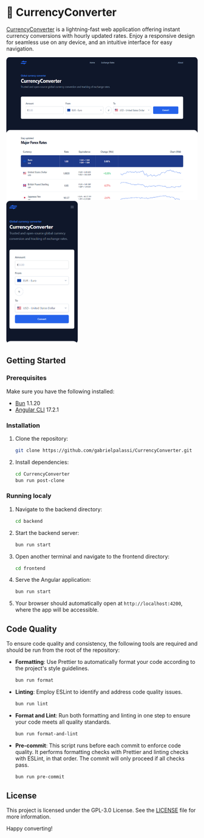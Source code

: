 # 💱 CurrencyConverter

[CurrencyConverter](https://currencyconverter-frontend.vercel.app/) is a lightning-fast web application offering instant currency conversions with hourly updated rates. Enjoy a responsive design for seamless use on any device, and an intuitive interface for easy navigation.

<img src="./images/desktop.png" height=375> <img src="./images/mobile.png" height=375>

## Getting Started

### Prerequisites

Make sure you have the following installed:

- [Bun](https://bun.sh/) 1.1.20
- [Angular CLI](https://angular.dev/installation#install-angular-cli) 17.2.1

### Installation

1. Clone the repository:

   ```bash
   git clone https://github.com/gabrielpalassi/CurrencyConverter.git
   ```

2. Install dependencies:

   ```bash
   cd CurrencyConverter
   bun run post-clone
   ```

### Running localy

1. Navigate to the backend directory:

   ```bash
   cd backend
   ```

2. Start the backend server:

   ```bash
   bun run start
   ```

3. Open another terminal and navigate to the frontend directory:

   ```bash
   cd frontend
   ```

4. Serve the Angular application:

   ```bash
   bun run start
   ```

5. Your browser should automatically open at `http://localhost:4200`, where the app will be accessible.

## Code Quality

To ensure code quality and consistency, the following tools are required and should be run from the root of the repository:

- **Formatting**: Use Prettier to automatically format your code according to the project's style guidelines.

  ```bash
  bun run format
  ```

- **Linting**: Employ ESLint to identify and address code quality issues.

  ```bash
  bun run lint
  ```

- **Format and Lint**: Run both formatting and linting in one step to ensure your code meets all quality standards.

  ```bash
  bun run format-and-lint
  ```

- **Pre-commit**: This script runs before each commit to enforce code quality. It performs formatting checks with Prettier and linting checks with ESLint, in that order. The commit will only proceed if all checks pass.

  ```bash
  bun run pre-commit
  ```

## License

This project is licensed under the GPL-3.0 License. See the [LICENSE](LICENSE) file for more information.

Happy converting!
